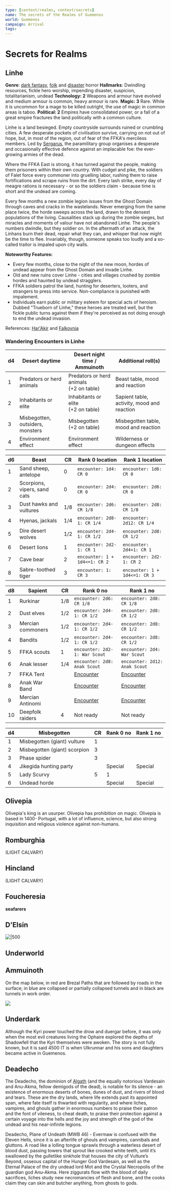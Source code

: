 ```yaml
---
type: [context/realms, context/secrets]
name: The secrets of the Realms of Guemenos
world: Guemenos
campaign: Arrival
tags: 
---
```


# Secrets for Realms

## Linhe

**Genre**: [dark fantasy](https://5e.tools/book.html#vrgr,-1,dark%20fantasy,0), [folk](https://5e.tools/book.html#vrgr,-1,folk%20horror,0_) and [disaster](https://5e.tools/book.html#vrgr,-1,disaster%20horror,0) horror
**Hallmarks**: Dwindling resources, fickle hero worship, impending disaster, suspicion, totalitarianism, undead
**Technology: 2** Weapons and armour have evolved and medium armour is common, heavy armour is rare.
**Magic: 3** Rare. While it is uncommon for a mage to be killed outright, the use of magic in common areas is taboo.
**Political: 2** Empires have consolidated power, or a fall of a great empire fractures the land politically with a common culture.

Linhe is a land besieged. Empty countryside surrounds ruined or crumbling cities. A few desperate pockets of civilisation survive, carrying on not out of hope, but, in most of the region, out of fear of the FFKA's merciless members. Led by [Sergarus](sergarus.md), the paramilitary group organises a desperate and occasionally effective defence against an implacable foe: the ever-growing armies of the dead.

Where the FFKA East is strong, it has turned against the people, making them prisoners within their own country. With cudgel and pike, the soldiers of Falet force every commoner into gruelling labor, rushing them to raise fortifications and scrape ruins from the dirt. Every lash strike, every day of meagre rations is necessary - or so the soldiers claim - because time is short and the undead are coming.

Every few months a new zombie legion issues from the Ghost Domain through caves and cracks in the wastelands. Never emerging from the same place twice, the horde sweeps across the land, drawn to the densest populations of the living. Causalities stack up during the zombie sieges, but miracles and moments of valour have not abandoned Linhe. The people's numbers dwindle, but they soldier on. In the aftermath of an attack, the Linhans burn their dead, repair what they can, and whisper that now might be the time to flee. Invariably, though, someone speaks too loudly and a so-called traitor is impaled upon city walls.

**Noteworthy Features:**
- Every few months, close to the night of the new moon, hordes of undead appear from the Ghost Domain and invade Linhe.
- Old and new ruins cover Linhe - cities and villages crushed by zombie hordes and haunted by undead stragglers.
- FFKA soldiers patrol the land, hunting for deserters, looters, and strangers to press into service. Non-compliance is punished with impalement.
- Individuals earn public or military esteem for special acts of heroism. Dubbed "Trueborn of Linhe," these heroes are treated well, but the fickle public turns against them if they're perceived as not doing enough to end the undead invasion.

References: [Har'Akir](https://5e.tools/book.html#vrgr,-1,har'akir,1) and [Falkovnia](https://5e.tools/book.html#vrgr,-1,falkovnia,0)

### Wandering Encounters in Linhe

| d4  | Desert daytime                   | Desert night time / Ammuinoth           | Additional roll(s)                         |
| --- | -------------------------------- | --------------------------------------- | ------------------------------------------ |
| 1   | Predators or herd animals        | Predators or herd animals</br>(+2 on table) | Beast table, mood and reaction             |
| 2   | Inhabitants or elite             | Inhabitants or elite</br>(+2 on table)      | Sapient table, activity, mood and reaction |
| 3   | Misbegotten, outsiders, monsters | Misbegotten</br>(+2 on table)               | Misbegotten table, mood and reaction       |
| 4   | Environment effect               | Environment effect                      | Wilderness or dungeon effects              |

| d6  | Beast                        | CR  | Rank 0 location               | Rank 1 location               |
| --- | ---------------------------- | --- | ----------------------------- | ----------------------------- |
| 1   | Sand sheep, antelope         | 0   | `encounter: 1d4: CR 0`        | `encounter: 1d6: CR 0`        |
| 2   | Scorpions, vipers, sand cats | 0   | `encounter: 2d4: CR 0`        | `encounter: 2d6: CR 0`        |
| 3   | Dust hawks and vultures      | 1/8 | `encounter: 2d6: CR 1/8`      | `encounter: 2d8: CR 1/8`      |
| 4   | Hyenas, jackals              | 1/4 | `encounter: 2d8-1: CR 1/4`    | `encounter: 2d12: CR 1/4`     |
| 5   | Dire desert wolves           | 1/2 | `encounter: 2d4-1: CR 1/2`    | `encounter: 2d8: CR 1/2`      |
| 6   | Desert lions                 | 1   | `encounter: 2d2-1: CR 1`      | `encounter: 2d4+1: CR 1`      |
| 7   | Cave bear                    | 2   | `encounter: 1 + 1d4<=1: CR 2` | `encounter: 2d2-1: CR 2`      |
| 8   | Sabre-toothed tiger          | 3   | `encounter: 1: CR 3`          | `encounter: 1 + 1d4<=1: CR 3` |

| d8  | Sapient           | CR  | Rank 0 no                                                               | Rank 1 no                                                               |
| --- | ----------------- | --- | ----------------------------------------------------------------------- | ----------------------------------------------------------------------- |
| 1   | Rurkinar          | 1/8 | `encounter: 2d6: CR 1/8`                                                | `encounter: 2d8: CR 1/8`                                                |
| 2   | Dust elves        | 1/2 | `encounter: 2d4-1: CR 1/2`                                              | `encounter: 2d8: CR 1/2`                                                |
| 3   | Mercian commoners | 1/2 | `encounter: 2d4-1: CR 1/2`                                              | `encounter: 2d8: CR 1/2`                                                |
| 4   | Bandits           | 1/2 | `encounter: 2d4-1: CR 1/2`                                              | `encounter: 2d8: CR 1/2`                                                |
| 5   | FFKA scouts       | 1   | `encounter: 2d2-1: War Scout`                                           | `encounter: 2d4: War Scout`                                             |
| 6   | Anak lesser       | 1/4 | `encounter: 2d8: Anak Scout`                                            | `encounter: 2d12: Anak Scout`                                           |
| 7   | FFKA Tent         |     | [Encounter](../../factions/ffkaEast.md#FFKA%20East%20Stochastic%20Tent) | [Encounter](../../factions/ffkaEast.md#FFKA%20East%20Stochastic%20Tent) |
| 8   | Anak War Band     |     | [Encounter](secretsCultures.md#Anak%20War%20Band)                       | [Encounter](secretsCultures.md#Anak%20War%20Band)                       |
| 9   | Mercian Antinomi  |     | [Encounter](secretsCultures.md#Mercian%20Antinomi%20Group)              | [Encounter](secretsCultures.md#Mercian%20Antinomi%20Group)              |
| 10  | Deepfolk raiders  | 4   | Not ready                                                               | Not ready                                                               |

| d4  | Misbegotten                  | CR  | Rank 0 no | Rank 1 no |
| --- | ---------------------------- | --- | --------- | --------- |
| 1   | Misbegotten (giant) vulture  | 1   |           |           |
| 2   | Misbegotten (giant) scorpion | 3   |           |           |
| 3   | Phase spider                 | 3   |           |           |
| 4   | Jikegida hunting party       |     | Special   | Special   |
| 5   | Lady Scurvy                  | 5   | 1         |           |
| 6   | Undead horde                 |     | Special   | Special   | 



## Olivepia

Olivepia's king is an usurper. Olivepia has prohibition on magic. Olivepia is based in 1400- Portugal, with a lot of influence, science, but also strong inquisition and religious violence against non-humans.

## Romburghia

(LIGHT CALVARY)

## Hincland

(LIGHT CALVARY)

## Foucheresia

**seafarers**

## D'Elsin

![|500](https://i.imgur.com/1HdHyxC.png)


## Underworld

## Ammuinoth

On the map below, in red are Brezal Paths that are followed by roads in the surface; in blue are collapsed or partially collapsed tunnels and in black are tunnels in work order. 

![](https://i.imgur.com/1s32LJn.jpg)


## Underdark

Although the Kyri power touched the drow and duergar before, it was only when the most evil creatures living the Ophaire explored the depths of Shadowfell that the Kyri themselves were awoken. The story is not fully known, but it is said 4500 IT is when Ulkrunnar and his sons and daughters became active in Guemenos.

## Deadecho

The Deadecho, the dominion of [Algath](../context/religions.md#Algath) (and the equally notorious Vardesain and Anu-Akma, fellow demigods of the dead), is notable for its silence - an existence of enormous deserts of bones, dunes of dust, and rivers of blood and tears. These are the dry lands, where life extends past its appointed span, where fate itself is thwarted with regularity, and where liches, vampires, and ghouls gather in enormous numbers to praise their patron and the font of vileness, to cheat death, to praise their protection against a certain voyage into the hells and the joy and strength of the god of the undead and his near-infinite legions.

Deadecho, Plane of Undeath (MWB 46) - Evermaw is confused with the Eleven Hells, since it is an afterlife of ghouls and vampires, cannibals and gluttons. A road like a lolling tongue sprawls through a waterless desert of blood dust, passing towers that sprout like crooked white teeth, until it’s swallowed by the gulletlike sinkhole that houses the city of Vulture’s Beyond, osseous capital of the Hunger God Vardesain, as well as the Eternal Palace of the dry undead lord Mot and the Crystal Necropolis of the guardian god Anu-Akma. Here ziggurats flow with the blood of daily sacrifices, liches study new necromancies of flesh and bone, and the cooks claim they can skin and butcher anything, from ghosts to gods.